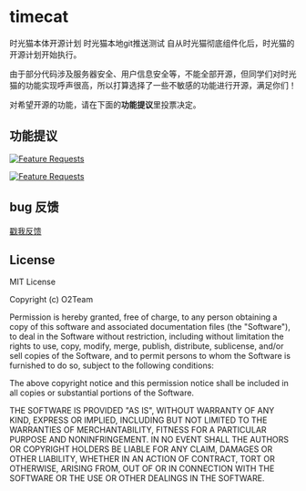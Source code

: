 # timecat
时光猫本体开源计划
时光猫本地git推送测试
自从时光猫彻底组件化后，时光猫的开源计划开始执行。

由于部分代码涉及服务器安全、用户信息安全等，不能全部开源，但同学们对时光猫的功能实现呼声很高，所以打算选择了一些不敏感的功能进行开源，满足你们！

对希望开源的功能，请在下面的**功能提议**里投票决定。

## 功能提议

[![Feature Requests](https://cloud.githubusercontent.com/assets/390379/10127973/045b3a96-6560-11e5-9b20-31a2032956b2.png)](https://feathub.com/LinXueyuanStdio/timecat)

[![Feature Requests](http://feathub.com/LinXueyuanStdio/timecat?format=svg)](http://feathub.com/LinXueyuanStdio/timecat)


## bug 反馈

[戳我反馈](https://github.com/LinXueyuanStdio/timecat/issues)


## License

MIT License

Copyright (c) O2Team

Permission is hereby granted, free of charge, to any person obtaining a copy
of this software and associated documentation files (the "Software"), to deal
in the Software without restriction, including without limitation the rights
to use, copy, modify, merge, publish, distribute, sublicense, and/or sell
copies of the Software, and to permit persons to whom the Software is
furnished to do so, subject to the following conditions:

The above copyright notice and this permission notice shall be included in all
copies or substantial portions of the Software.

THE SOFTWARE IS PROVIDED "AS IS", WITHOUT WARRANTY OF ANY KIND, EXPRESS OR
IMPLIED, INCLUDING BUT NOT LIMITED TO THE WARRANTIES OF MERCHANTABILITY,
FITNESS FOR A PARTICULAR PURPOSE AND NONINFRINGEMENT. IN NO EVENT SHALL THE
AUTHORS OR COPYRIGHT HOLDERS BE LIABLE FOR ANY CLAIM, DAMAGES OR OTHER
LIABILITY, WHETHER IN AN ACTION OF CONTRACT, TORT OR OTHERWISE, ARISING FROM,
OUT OF OR IN CONNECTION WITH THE SOFTWARE OR THE USE OR OTHER DEALINGS IN THE
SOFTWARE.
